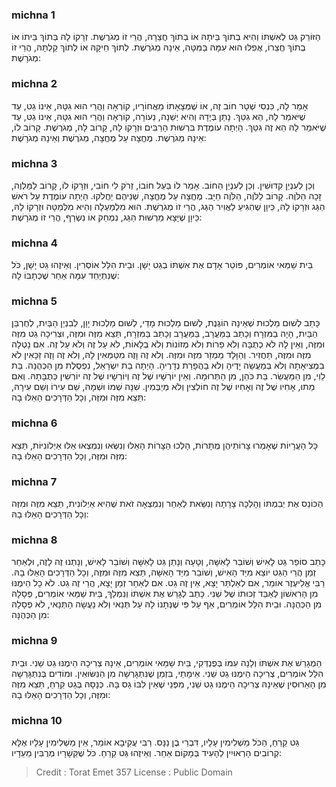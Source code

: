 
### michna 1
הַזּוֹרֵק גֵּט לְאִשְׁתּוֹ וְהִיא בְתוֹךְ בֵּיתָהּ אוֹ בְתוֹךְ חֲצֵרָהּ, הֲרֵי זוֹ מְגֹרֶשֶׁת. זְרָקוֹ לָהּ בְּתוֹךְ בֵּיתוֹ אוֹ בְתוֹךְ חֲצֵרוֹ, אֲפִלּוּ הוּא עִמָּהּ בַּמִּטָּה, אֵינָהּ מְגֹרֶשֶׁת. לְתוֹךְ חֵיקָהּ אוֹ לְתוֹךְ קַלְתָּהּ, הֲרֵי זוֹ מְגֹרָשֶׁת: 

### michna 2
אָמַר לָהּ, כִּנְסִי שְׁטָר חוֹב זֶה, אוֹ שֶׁמְּצָאָתוֹ מֵאֲחוֹרָיו, קוֹרְאָה וַהֲרֵי הוּא גִטָּהּ, אֵינוֹ גֵט, עַד שֶׁיֹּאמַר לָהּ, הֵא גִטֵּךְ. נָתַן בְּיָדָהּ וְהִיא יְשֵׁנָה, נֵעוֹרָה, קוֹרְאָה וַהֲרֵי הוּא גִטָּהּ, אֵינוֹ גֵט, עַד שֶׁיֹּאמַר לָהּ הֵא זֶה גִטֵּךְ. הָיְתָה עוֹמֶדֶת בִּרְשׁוּת הָרַבִּים וּזְרָקוֹ לָהּ, קָרוֹב לָהּ, מְגֹרֶשֶׁת. קָרוֹב לוֹ, אֵינָהּ מְגֹרֶשֶׁת. מֶחֱצָה עַל מֶחֱצָה, מְגֹרֶשֶׁת וְאֵינָהּ מְגֹרָשֶׁת: 

### michna 3
וְכֵן לְעִנְיַן קִדּוּשִׁין. וְכֵן לְעִנְיַן הַחוֹב. אָמַר לוֹ בַּעַל חוֹבוֹ, זְרֹק לִי חוֹבִי, וּזְרָקוֹ לוֹ, קָרוֹב לַמַּלְוֶה, זָכָה הַלֹּוֶה. קָרוֹב לַלֹּוֶה, הַלֹּוֶה חַיָּב. מֶחֱצָה עַל מֶחֱצָה, שְׁנֵיהֶם יַחֲלֹקוּ. הָיְתָה עוֹמֶדֶת עַל רֹאשׁ הַגַּג וּזְרָקוֹ לָהּ, כֵּיוָן שֶׁהִגִּיעַ לַאֲוִיר הַגַּג, הֲרֵי זוֹ מְגֹרֶשֶׁת. הוּא מִלְמַעְלָה וְהִיא מִלְּמַטָּה וּזְרָקוֹ לָהּ, כֵּיוָן שֶׁיָּצָא מֵרְשׁוּת הַגַּג, נִמְחַק אוֹ נִשְׂרַף, הֲרֵי זוֹ מְגֹרָשֶׁת: 

### michna 4
בֵּית שַׁמַּאי אוֹמְרִים, פּוֹטֵר אָדָם אֶת אִשְׁתּוֹ בְגֵט יָשָׁן. וּבֵית הִלֵּל אוֹסְרִין. וְאֵיזֶהוּ גֵט יָשָׁן, כֹּל שֶׁנִּתְיַחֵד עִמָּהּ אַחַר שֶׁכְּתָבוֹ לָהּ: 

### michna 5
כָּתַב לְשׁוּם מַלְכוּת שְׁאֵינָהּ הוֹגֶנֶת, לְשׁוּם מַלְכוּת מָדַי, לְשׁוּם מַלְכוּת יָוָן, לְבִנְיַן הַבַּיִת, לְחֻרְבַּן הַבַּיִת, הָיָה בַמִּזְרָח וְכָתַב בַּמַּעֲרָב, בַּמַּעֲרָב וְכָתַב בַּמִּזְרָח, תֵּצֵא מִזֶּה וּמִזֶּה, וּצְרִיכָה גֵט מִזֶּה וּמִזֶּה, וְאֵין לָהּ לֹא כְתֻבָּה וְלֹא פֵרוֹת וְלֹא מְזוֹנוֹת וְלֹא בְלָאוֹת, לֹא עַל זֶה וְלֹא עַל זֶה. אִם נָטְלָה מִזֶּה וּמִזֶּה, תַּחֲזִיר. וְהַוָּלָד מַמְזֵר מִזֶּה וּמִזֶּה. וְלֹא זֶה וָזֶה מִטַּמְּאִין לָהּ, וְלֹא זֶה וָזֶה זַכָּאִין לֹא בִמְצִיאָתָהּ וְלֹא בְמַעֲשֵׂה יָדֶיהָ וְלֹא בַהֲפָרַת נְדָרֶיהָ. הָיְתָה בַת יִשְׂרָאֵל, נִפְסֶלֶת מִן הַכְּהֻנָּה. בַּת לֵוִי, מִן הַמַּעֲשֵׂר. בַּת כֹּהֵן, מִן הַתְּרוּמָה. וְאֵין יוֹרְשָׁיו שֶׁל זֶה וְיוֹרְשָׁיו שֶׁל זֶה יוֹרְשִׁין כְּתֻבָּתָהּ. וְאִם מֵתוּ, אָחִיו שֶׁל זֶה וְאָחִיו שֶׁל זֶה חוֹלְצִין וְלֹא מְיַבְּמִין. שִׁנָּה שְׁמוֹ וּשְׁמָהּ, שֵׁם עִירוֹ וְשֵׁם עִירָהּ, תֵּצֵא מִזֶּה וּמִזֶּה, וְכָל הַדְּרָכִים הָאֵלּוּ בָהּ: 

### michna 6
כָּל הָעֲרָיוֹת שֶׁאָמְרוּ צָרוֹתֵיהֶן מֻתָּרוֹת, הָלְכוּ הַצָּרוֹת הָאֵלּוּ וְנִשְּׂאוּ וְנִמְצְאוּ אֵלּוּ אַיְלוֹנִיּוֹת, תֵּצֵא מִזֶּה וּמִזֶּה, וְכָל הַדְּרָכִים הָאֵלּוּ בָהּ: 

### michna 7
הַכּוֹנֵס אֶת יְבִמְתּוֹ וְהָלְכָה צָרָתָהּ וְנִשֵּׂאת לְאַחֵר וְנִמְצְאָה זֹאת שֶׁהִיא אַיְלוֹנִית, תֵּצֵא מִזֶּה וּמִזֶּה וְכָל הַדְּרָכִים הָאֵלּוּ בָהּ: 

### michna 8
כָּתַב סוֹפֵר גֵּט לָאִישׁ וְשׁוֹבֵר לָאִשָּׁה, וְטָעָה וְנָתַן גֵּט לָאִשָּׁה וְשׁוֹבֵר לָאִישׁ, וְנָתְנוּ זֶה לָזֶה, וּלְאַחַר זְמַן הֲרֵי הַגֵּט יוֹצֵא מִיַּד הָאִישׁ, וְשׁוֹבֵר מִיַּד הָאִשָּׁה, תֵּצֵא מִזֶּה וּמִזֶּה, וְכָל הַדְּרָכִים הָאֵלּוּ בָהּ. רַבִּי אֱלִיעֶזֶר אוֹמֵר, אִם לְאַלְתַּר יָצָא, אֵין זֶה גֵט. אִם לְאַחַר זְמַן יָצָא, הֲרֵי זֶה גֵט. לֹא כָל הֵימֶנּוּ מִן הָרִאשׁוֹן לְאַבֵּד זְכוּתוֹ שֶׁל שֵׁנִי. כָּתַב לְגָרֵשׁ אֶת אִשְׁתּוֹ וְנִמְלַךְ, בֵּית שַׁמַּאי אוֹמְרִים, פְּסָלָהּ מִן הַכְּהֻנָּה. וּבֵית הִלֵּל אוֹמְרִים, אַף עַל פִּי שֶׁנְּתָנוֹ לָהּ עַל תְּנַאי וְלֹא נַעֲשָׂה הַתְּנַאי, לֹא פְסָלָהּ מִן הַכְּהֻנָּה: 

### michna 9
הַמְגָרֵשׁ אֶת אִשְׁתּוֹ וְלָנָה עִמּוֹ בְּפֻנְדְּקִי, בֵּית שַׁמַּאי אוֹמְרִים, אֵינָהּ צְרִיכָהּ הֵימֶנּוּ גֵט שֵׁנִי. וּבֵית הִלֵּל אוֹמְרִים, צְרִיכָה הֵימֶנּוּ גֵט שֵׁנִי. אֵימָתַי, בִּזְמַן שֶׁנִּתְגָּרְשָׁה מִן הַנִּשּׂוּאִין. וּמוֹדִים בְּנִתְגָּרְשָׁה מִן הָאֵרוּסִין שֶׁאֵינָהּ צְרִיכָה הֵימֶנּוּ גֵט שֵׁנִי, מִפְּנֵי שֶׁאֵין לִבּוֹ גַס בָּהּ. כְּנָסָהּ בְּגֵט קֵרֵחַ, תֵּצֵא מִזֶּה וּמִזֶּה, וְכָל הַדְּרָכִים הָאֵלּוּ בָהּ: 

### michna 10
גֵּט קֵרֵחַ, הַכֹּל מַשְׁלִימִין עָלָיו, דִּבְרֵי בֶן נַנָּס. רַבִּי עֲקִיבָא אוֹמֵר, אֵין מַשְׁלִימִין עָלָיו אֶלָּא קְרוֹבִים הָרְאוּיִין לְהָעִיד בְּמָקוֹם אַחֵר. וְאֵיזֶהוּ גֵּט קֵרֵחַ. כֹּל שֶׁקְּשָׁרָיו מְרֻבִּין מֵעֵדָיו: 

>Credit : Torat Emet 357
>License : Public Domain 